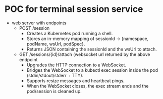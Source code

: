 # POC for terminal session service

- web server with endpoints
  - POST /session
    - Creates a Kubernetes pod running a shell.
    - Stores an in-memory mapping of sessionId → {namespace, podName, wsUrl, podSpec}.
    - Returns JSON containing the sessionId and the wsUrl to attach.
  - GET /sessions/{id}/attach (websocket url returned by the above endpoint
    - Upgrades the HTTP connection to a WebSocket.
    - Bridges the WebSocket to a kubectl exec session inside the pod (stdin/stdout/stderr + TTY).
    - Supports resize messages and heartbeat pings.
    - When the WebSocket closes, the exec stream ends and the pod/session is cleaned up.
